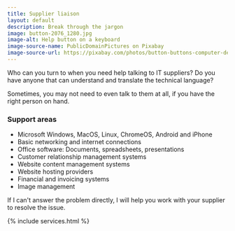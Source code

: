 ```yaml
---
title: Supplier liaison
layout: default
description: Break through the jargon
image: button-2076_1280.jpg
image-alt: Help button on a keyboard
image-source-name: PublicDomainPictures on Pixabay
image-source-url: https://pixabay.com/photos/button-buttons-computer-design-key-2076/
---
```

Who can you turn to when you need help talking to IT suppliers? Do you have anyone that can understand and translate the technical language?

Sometimes, you may not need to even talk to them at all, if you have the right person on hand.

### Support areas

- Microsoft Windows, MacOS, Linux, ChromeOS, Android and iPhone
- Basic networking and internet connections
- Office software: Documents, spreadsheets, presentations
- Customer relationship management systems
- Website content management systems
- Website hosting providers
- Financial and invoicing systems
- Image management

If I can't answer the problem directly, I will help you work with your supplier to resolve the issue.

{% include services.html %}